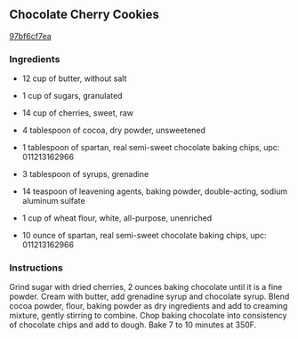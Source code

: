 ## Chocolate Cherry Cookies

[97bf6cf7ea](http://www.food.com/recipe/chocolate-cherry-cookies-464109)

### Ingredients

 - 12 cup of butter, without salt

 - 1 cup of sugars, granulated

 - 14 cup of cherries, sweet, raw

 - 4 tablespoon of cocoa, dry powder, unsweetened

 - 1 tablespoon of spartan, real semi-sweet chocolate baking chips, upc: 011213162966

 - 3 tablespoon of syrups, grenadine

 - 14 teaspoon of leavening agents, baking powder, double-acting, sodium aluminum sulfate

 - 1 cup of wheat flour, white, all-purpose, unenriched

 - 10 ounce of spartan, real semi-sweet chocolate baking chips, upc: 011213162966

### Instructions

Grind sugar with dried cherries, 2 ounces baking chocolate until it is a fine powder. Cream with butter, add grenadine syrup and chocolate syrup. Blend cocoa powder, flour, baking powder as dry ingredients and add to creaming mixture, gently stirring to combine. Chop baking chocolate into consistency of chocolate chips and add to dough. Bake 7 to 10 minutes at 350F.